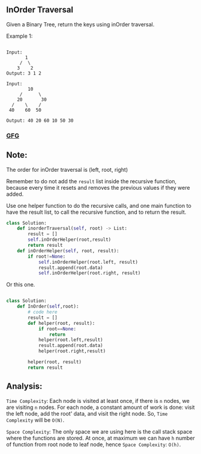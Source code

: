 ## InOrder Traversal

Given a Binary Tree, return the keys using inOrder traversal.

Example 1:

```plaintext

Input:
       1
     /  \
    3    2
Output: 3 1 2

Input:
        10
     /      \
    20       30
  /    \    /
 40    60  50

Output: 40 20 60 10 50 30
```

<h3><a href="https://www.geeksforgeeks.org/batch/dsa-python-self-paced/track/tree-basic-python/problem/inorder-traversal">GFG</a></h3>

## Note:

The order for inOrder traversal is (left, root, right)

Remember to do not add the `result` list inside the recursive function, because every time it resets and removes the previous values if they were added.

Use one helper function to do the recursive calls, and one main function to have the result list, to call the recursive function, and to return the result.

```py
class Solution:
    def inorderTraversal(self, root) -> List:
        result = []
        self.inOrderHelper(root,result)
        return result
    def inOrderHelper(self, root, result):
        if root!=None:
            self.inOrderHelper(root.left, result)
            result.append(root.data)
            self.inOrderHelper(root.right, result)

```

Or this one.

```py

class Solution:
    def InOrder(self,root):
        # code here
        result = []
        def helper(root, result):
            if root==None:
                return
            helper(root.left,result)
            result.append(root.data)
            helper(root.right,result)

        helper(root, result)
        return result


```

## Analysis:

`Time Complexity`: Each node is visited at least once, if there is `n` nodes, we are visiting `n` nodes. For each node, a constant amount of work is done: visit the left node, add the root' data, and visit the right node.
So, `Time Complexity` will be `O(N)`.

`Space Complexity`: The only space we are using here is the call stack space where the functions are stored. At once, at maximum we can have `h` number of function from root node to leaf node, hence `Space Complexity`: `O(h)`.
